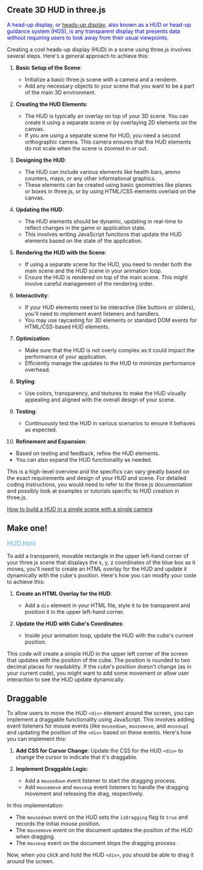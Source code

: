## Create 3D HUD in three.js

<span style="color:blue;">A head-up display, or [heads-up display](https://en.wikipedia.org/wiki/Head-up_display), also known as a HUD or head-up guidance system (HGS), is any transparent display that presents data without requiring users to look away from their usual viewpoints.</span>

Creating a cool heads-up display (HUD) in a scene using three.js involves several steps. Here's a general approach to achieve this:

1. **Basic Setup of the Scene**:
   - Initialize a basic three.js scene with a camera and a renderer.
   - Add any necessary objects to your scene that you want to be a part of the main 3D environment.

2. **Creating the HUD Elements**:
   - The HUD is typically an overlay on top of your 3D scene. You can create it using a separate scene or by overlaying 2D elements on the canvas.
   - If you are using a separate scene for HUD, you need a second orthographic camera. This camera ensures that the HUD elements do not scale when the scene is zoomed in or out.

3. **Designing the HUD**:
   - The HUD can include various elements like health bars, ammo counters, maps, or any other informational graphics.
   - These elements can be created using basic geometries like planes or boxes in three.js, or by using HTML/CSS elements overlaid on the canvas.

4. **Updating the HUD**:
   - The HUD elements should be dynamic, updating in real-time to reflect changes in the game or application state.
   - This involves writing JavaScript functions that update the HUD elements based on the state of the application.

5. **Rendering the HUD with the Scene**:
   - If using a separate scene for the HUD, you need to render both the main scene and the HUD scene in your animation loop.
   - Ensure the HUD is rendered on top of the main scene. This might involve careful management of the rendering order.

6. **Interactivity**:
   - If your HUD elements need to be interactive (like buttons or sliders), you'll need to implement event listeners and handlers.
   - You may use raycasting for 3D elements or standard DOM events for HTML/CSS-based HUD elements.

7. **Optimization**:
   - Make sure that the HUD is not overly complex as it could impact the performance of your application.
   - Efficiently manage the updates to the HUD to minimize performance overhead.

8. **Styling**:
   - Use colors, transparency, and textures to make the HUD visually appealing and aligned with the overall design of your scene.

9. **Testing**:
   - Continuously test the HUD in various scenarios to ensure it behaves as expected.

10. **Refinement and Expansion**:
   - Based on testing and feedback, refine the HUD elements.
   - You can also expand the HUD functionality as needed.

This is a high-level overview and the specifics can vary greatly based on the exact requirements and design of your HUD and scene. For detailed coding instructions, you would need to refer to the three.js documentation and possibly look at examples or tutorials specific to HUD creation in three.js.

[How to build a HUD in a single scene with a single camera](https://discourse.threejs.org/t/how-to-build-a-hud-in-a-single-scene-with-a-single-camera/)

## Make one!

<span style="color:#59acf3;font-size:larger;">HUD.html</span>

To add a transparent, movable rectangle in the upper left-hand corner of your three.js scene that displays the x, y, z coordinates of the blue box as it moves, you'll need to create an HTML overlay for the HUD and update it dynamically with the cube's position. Here's how you can modify your code to achieve this:

1. **Create an HTML Overlay for the HUD**:
   - Add a `div` element in your HTML file, style it to be transparent and position it in the upper left-hand corner.

2. **Update the HUD with Cube's Coordinates**:
   - Inside your animation loop, update the HUD with the cube's current position.

This code will create a simple HUD in the upper left corner of the screen that updates with the position of the cube. The position is rounded to two decimal places for readability. If the cube's position doesn't change (as in your current code), you might want to add some movement or allow user interaction to see the HUD update dynamically.

## Draggable

To allow users to move the HUD `<div>` element around the screen, you can implement a draggable functionality using JavaScript. This involves adding event listeners for mouse events (like `mousedown`, `mousemove`, and `mouseup`) and updating the position of the `<div>` based on these events. Here's how you can implement this:

1. **Add CSS for Cursor Change**: Update the CSS for the HUD `<div>` to change the cursor to indicate that it's draggable.

2. **Implement Draggable Logic**:
   - Add a `mousedown` event listener to start the dragging process.
   - Add `mousemove` and `mouseup` event listeners to handle the dragging movement and releasing the drag, respectively.

In this implementation:
- The `mousedown` event on the HUD sets the `isDragging` flag to `true` and records the initial mouse position.
- The `mousemove` event on the document updates the position of the HUD when dragging.
- The `mouseup` event on the document stops the dragging process.

Now, when you click and hold the HUD `<div>`, you should be able to drag it around the screen.

<br>
